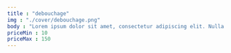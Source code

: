 ```yaml
---
title : "debouchage"
img : "./cover/debouchage.png"
body : "Lorem ipsum dolor sit amet, consectetur adipiscing elit. Nulla ut rutrum leo. Fusce elementum, mi"
priceMin : 10
priceMax : 150
---
```


